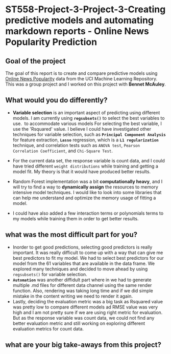 # ST558-Project-3-Project-3-Creating predictive models and automating markdown reports - Online News Popularity Prediction

## Goal of the project

The goal of this report is to create and compare predictive models using [Online News Popularity](https://archive.ics.uci.edu/ml/datasets/Online+News+Popularity) data from the UCI Machine Learning Repository. This was a group project and I worked on this project with **Bennet McAuley**. 

## What would you do differently?

- **Variable selection** is an important aspect of predicting using different models. I am currently using **`regsubsets()`** to select the best variables to use.  to accommodate various models For selecting the best variable, I use the 'Rsquared' value. I believe I could have investigated other techniques for variable selection, such as **`Principal Component Analysis`** for feature extraction, **`Lasso`** regression, which is a **`L1 regularization`** technique, and correlation tests such as `ANOVA test`, `Pearson Correlation Coefficient`, and `Chi-Square Test`.

- For the current data set, the response variable is count data, and I could have tried different `weight distributions` while training and getting a model fit. My theory is that it would have produced better results.

- Random Forest implementation was a bit **computationally heavy**, and I will try to find a way to **dynamically assign** the resources to memory intensive model techniques. I would like to look into some libraries that can help me understand and optimize the memory usage of fitting a model.

- I could have also added a few interaction terms or polynomials terms to my models while training them in order to get better results. 

## what was the most difficult part for you?

- Inorder to get good predictions, selecting good predictors is really important. It was really difficult to come up with a way that can give me best predictors to fit my model. We had to select best predictors for our model from the 61 variables that are available in the data frame. We explored many techniques and decided to move ahead by using `regsubsets()` for variable selection.
- **`Automation`** was another diffidult part where in we had to generate multiple .md files for different data channel using the same render function. Also, rendering was taking long time and if we did simple mistake in the content writing we need to render it again.
- Lastly, deciding the evaluation metric was a big task as Rsquared value was pretty low to compare different models ad RMSE value was very high and I am not pretty sure if we are using right metric for evaluation. But as the response variable was count data, we could not find any better evaluation metric and still working on exploring different evaluation metrics for count data.   

## what are your big take-aways from this project?
